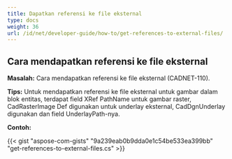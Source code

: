 ```yaml
---
title: Dapatkan referensi ke file eksternal
type: docs
weight: 36
url: /id/net/developer-guide/how-to/get-references-to-external-files/
---
```


## **Cara mendapatkan referensi ke file eksternal**

**Masalah:** Cara mendapatkan referensi ke file eksternal (CADNET-110).

**Tips:** Untuk mendapatkan referensi ke file eksternal untuk gambar dalam blok entitas, terdapat field XRef PathName untuk gambar raster, CadRasterImage Def digunakan untuk underlay eksternal, CadDgnUnderlay digunakan dan field UnderlayPath-nya.

**Contoh:**

{{< gist "aspose-com-gists" "9a239eab0b9dda0e1c54be533ea399bb" "get-references-to-external-files.cs" >}}
